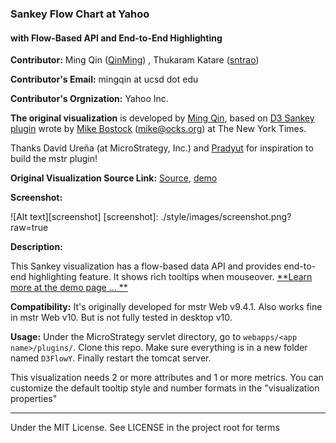 ### Sankey Flow Chart at Yahoo
#### with Flow-Based API and End-to-End Highlighting

**Contributor:** Ming Qin ([QinMing]([1]))
, Thukaram Katare ([sntrao](//github.com/sntrao))

**Contributor's Email:** mingqin at ucsd dot edu

**Contributor's Orgnization:** Yahoo Inc.

**The original visualization** is developed by [Ming Qin](http://github.com/QinMing), based on [D3 Sankey plugin](http://bost.ocks.org/mike/sankey/) wrote by [Mike Bostock](http://github.com/mbostock) (<mike@ocks.org>) at The New York Times.

Thanks David Ureña (at MicroStrategy, Inc.) and [Pradyut](http://community.microstrategy.com/t5/user/viewprofilepage/user-id/19497) for inspiration to build the mstr plugin!

**Original Visualization Source Link:** [Source]([3]), [demo]([2])

**Screenshot:**

![Alt text][screenshot]
[screenshot]: ./style/images/screenshot.png?raw=true

**Description:**

This Sankey visualization has a flow-based data API and provides end-to-end highlighting feature. It shows rich tooltips when mouseover. [**Learn more at the demo page ... **]([2])

**Compatibility:** It's originally developed for mstr Web v9.4.1. Also works fine in mstr Web v10. But is not fully tested in desktop v10.

**Usage:** Under the MicroStrategy servlet directory, go to `webapps/<app name>/plugins/`. Clone this repo. Make sure everything is in a new folder named `D3FlowY`. Finally restart the tomcat server.

This visualization needs 2 or more attributes and 1 or more metrics. You can customize the default tooltip style and number formats in the "visualization properties"

------------------------

Under the MIT License. See LICENSE in the project root for terms

[1]: http://github.com/QinMing
[2]: http://qinming.github.io/sankey
[3]: http://github.com/qinming/d3-sankey-with-highlighting
